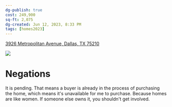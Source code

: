 ```yaml
---
dg-publish: true
cost: 249,900
sq-ft: 2,075
dg-created: Jun 12, 2023, 8:33 PM
tags: [homes2023]
---
```


[3926 Metropolitan Avenue, Dallas, TX 75210](https://www.ebby.com/ListingDetails/3926-Metropolitan-Avenue-Dallas-TX-75210/14734120)

![](https://content.mediastg.net/dyna_images/mls/3217/14742608/14742608-2-alt.jpg?d=2023-05-18T18-56-01.193&autorotate=true)

# Negations

It is pending. That means a buyer is already in the process of purchasing the home, which means it's unavailable for me to purchase. Because homes are like women. If someone else owns it, you shouldn't get involved.